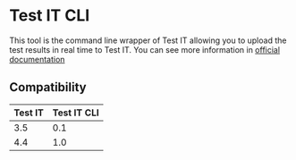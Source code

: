 # Test IT CLI

This tool is the command line wrapper of Test IT allowing you to upload the test results in real time to Test IT.
You can see more information in [official documentation](https://docs.testit.software/user-guide/integrations/cli.html)

## Compatibility

| Test IT | Test IT CLI |
|---------|-------------|
| 3.5     | 0.1         |
| 4.4     | 1.0         |
